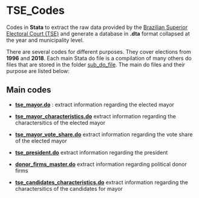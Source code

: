# TSE_Codes

Codes in **Stata** to extract the raw data provided by the [Brazilian Superior Electoral Court (TSE)](http://www.tse.jus.br/eleicoes/estatisticas/repositorio-de-dados-eleitorais-1/repositorio-de-dados-eleitorais "Superior Electoral Court (TSE)") and generate a database in **.dta** format collapsed at the year and municipality level.

There are several codes for different purposes. They cover elections from **1996** and **2018**. Each main Stata do file is a compilation of many others do files that are stored in the folder [sub_do_file](./_sub_do_file). The main do files and their purpose are listed below:

## Main codes

* [**tse_mayor.do**](./tse_mayor.do) : extract information regarding the elected mayor  

* [**tse_mayor_characteristics.do**](./tse_mayor_characteristics.do) extract information regarding the charactersitics of the elected mayor 

* [**tse_mayor_vote_share.do**](./tse_mayor_vote_share.do) extract information regarding the vote share of the elected mayor 

* [**tse_president.do**](./tse_president.do) extract information regarding the president

* [**donor_firms_master.do**](./donor_firms_master.do) extract information regarding political donor firms

* [**tse_candidates_characteristics.do**](./tse_candidates_characteristics.do) extract information regarding the charactersitics of the candidates for mayor 

